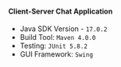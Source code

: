 #### Client-Server Chat Application
- Java SDK Version - `17.0.2`
- Build Tool: `Maven 4.0.0`
- Testing: `JUnit 5.8.2`
- GUI Framework: `Swing`
